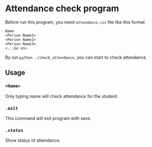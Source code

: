 # Attendance check program

Before run this program, you need ```attendance.csv``` file like this format

```csv
Name
<Person Name1>
<Person Name2>
<Person Name3>
<...Go on>
```

By run ```python ./check_attendance```, you can start to check attendance.

## Usage

### ```<Name>```
Only typing name will check attendance for the student.

### ```.exit```
This command will exit program with save.

### ```.status```
Show status of attendance.